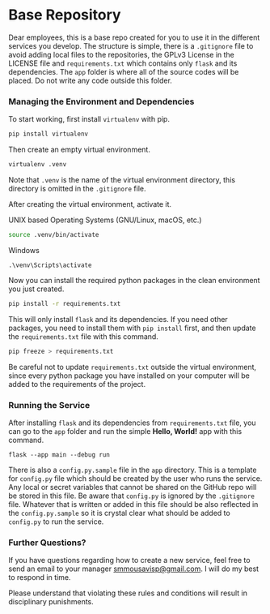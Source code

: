# Base Repository
Dear employees, this is a base repo created for you to use it in the different
services you develop. The structure is simple, there is a `.gitignore` file to
avoid adding local files to the repositories, the GPLv3 License in the LICENSE
file and `requirements.txt` which contains only `flask` and its dependencies.
The `app` folder is where all of the source codes will be placed. Do not write
any code outside this folder.

### Managing the Environment and Dependencies
To start working, first install `virtualenv` with pip.
```bash
pip install virtualenv
```

Then create an empty virtual environment.
```bash
virtualenv .venv
```
Note that `.venv` is the name of the virtual environment directory, this
directory is omitted in the `.gitignore` file.

After creating the virtual environment, activate it.

UNIX based Operating Systems (GNU/Linux, macOS, etc.)
```bash
source .venv/bin/activate
```

Windows
```batch
.\venv\Scripts\activate
```

Now you can install the required python packages in the clean environment you
just created.
```bash
pip install -r requirements.txt
```

This will only install `flask` and its dependencies. If you need other
packages, you need to install them with `pip install` first, and then update
the `requirements.txt` file with this command.
```bash
pip freeze > requirements.txt
```
Be careful not to update `requirements.txt` outside the virtual environment,
since every python package you have installed on your computer will be added
to the requirements of the project.

### Running the Service

After installing `flask` and its dependencies from `requirements.txt` file,
you can go to the `app` folder and run the simple **Hello, World!** app with
this command.
```
flask --app main --debug run
```

There is also a `config.py.sample` file in the `app` directory. This is
a template for `config.py` file which should be created by the user who runs
the service. Any local or secret variables that cannot be shared on the GitHub
repo will be stored in this file. Be aware that `config.py` is ignored by the
`.gitignore` file. Whatever that is written or added in this file should be
also reflected in the `config.py.sample` so it is crystal clear what should be
added to `config.py` to run the service.

### Further Questions?
If you have questions regarding how to create a new service, feel free to send
an email to your manager [smmousavisp@gmail.com](smmousavisp@gmail.com). I
will do my best to respond in time.

Please understand that violating these rules and conditions will result in
disciplinary punishments. 
